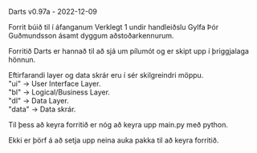 Darts v0.97a - 2022-12-09

Forrit búið til í áfanganum Verklegt 1 undir handleiðslu Gylfa Þór Guðmundsson ásamt dyggum aðstoðarkennurum.

Forritið Darts er hannað til að sjá um pílumót og er skipt upp í þriggjalaga hönnun. 

Eftirfarandi layer og data skrár eru í sér skilgreindri möppu.  
  "ui" -> User Interface Layer.  
  "bl" -> Logical/Business Layer.  
  "dl" -> Data Layer.  
"data" -> Data skrár.  

Til þess að keyra forritið er nóg að keyra upp main.py með python.

Ekki er þörf á að setja upp neina auka pakka til að keyra forritið.